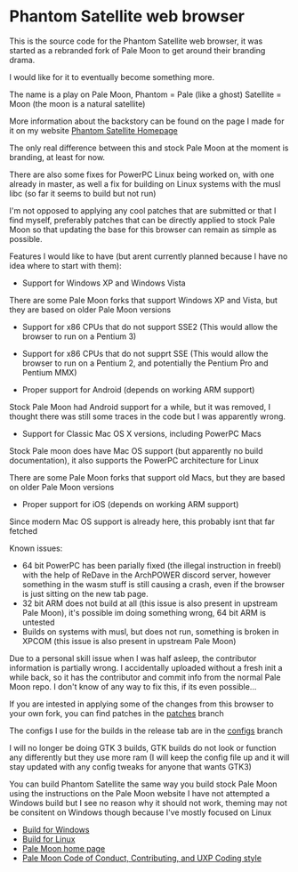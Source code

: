 # Phantom Satellite web browser

This is the source code for the Phantom Satellite web browser, it was started as a rebranded fork of Pale Moon to get around their branding drama.

I would like for it to eventually become something more.

The name is a play on Pale Moon, Phantom = Pale (like a ghost) Satellite = Moon (the moon is a natural satellite)

More information about the backstory can be found on the page I made for it on my website [Phantom Satellite Homepage](http://dcfuksurmom.duckdns.org/phantomsatellite)

The only real difference between this and stock Pale Moon at the moment is branding, at least for now.

There are also some fixes for PowerPC Linux being worked on, with one already in master, as well a fix for building on Linux systems with the musl libc (so far it seems to build but not run)

I'm not opposed to applying any cool patches that are submitted or that I find myself, preferably patches that can be directly applied to stock Pale Moon so that updating the base for this browser can remain as simple as possible.

Features I would like to have (but arent currently planned because I have no idea where to start with them):

* Support for Windows XP and Windows Vista

There are some Pale Moon forks that support Windows XP and Vista, but they are based on older Pale Moon versions

* Support for x86 CPUs that do not support SSE2 (This would allow the browser to run on a Pentium 3)

* Support for x86 CPUs that do not supprt SSE (This would allow the browser to run on a Pentium 2, and potentially the Pentium Pro and Pentium MMX)

* Proper support for Android (depends on working ARM support)

Stock Pale Moon had Android support for a while, but it was removed, I thought there was still some traces in the code but I was apparently wrong.

* Support for Classic Mac OS X versions, including PowerPC Macs

Stock Pale moon does have Mac OS support (but apparently no build documentation), it also supports the PowerPC architecture for Linux

There are some Pale Moon forks that support old Macs, but they are based on older Pale Moon versions

* Proper support for iOS (depends on working ARM support)

Since modern Mac OS support is already here, this probably isnt that far fetched

Known issues:

* 64 bit PowerPC has been parially fixed (the illegal instruction in freebl) with the help of ReDave in the ArchPOWER discord server, however something in the wasm stuff is still causing a crash, even if the browser is just sitting on the new tab page.
* 32 bit ARM does not build at all (this issue is also present in upstream Pale Moon), it's possible im doing something wrong, 64 bit ARM is untested
* Builds on systems with musl, but does not run, something is broken in XPCOM (this issue is also present in upstream Pale Moon)

Due to a personal skill issue when I was half asleep, the contributor information is partially wrong. I accidentally uploaded without a fresh init a while back, so it has the contributor and commit info from the normal Pale Moon repo. I don't know of any way to fix this, if its even possible...

If you are intested in applying some of the changes from this browser to your own fork, you can find patches in the [patches](https://github.com/DCFUKSURMOM/Phantom-Satellite/tree/patches) branch

The configs I use for the builds in the release tab are in the [configs](https://github.com/DCFUKSURMOM/Phantom-Satellite/tree/configs) branch

I will no longer be doing GTK 3 builds, GTK builds do not look or function any differently but they use more ram (I will keep the config file up and it will stay updated with any config tweaks for anyone that wants GTK3)

You can build Phantom Satellite the same way you build stock Pale Moon using the instructions on the Pale Moon website
I have not attempted a Windows build but I see no reason why it should not work, theming may not be consitent on Windows though because I've mostly focused on Linux

* [Build for Windows](https://developer.palemoon.org/build/windows/)
* [Build for Linux](https://developer.palemoon.org/build/linux/)
* [Pale Moon home page](http://www.palemoon.org/)
* [Pale Moon Code of Conduct, Contributing, and UXP Coding style](https://repo.palemoon.org/MoonchildProductions/UXP/src/branch/master/docs)
